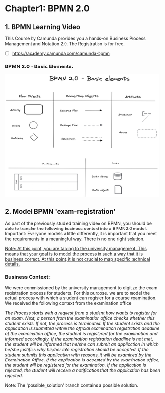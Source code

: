 # Chapter1: BPMN 2.0 

## 1. BPMN Learning Video

This Course by Camunda provides you a hands-on Business Process Management and Notation 2.0. The Registration is for free.

- [ ] https://academy.camunda.com/camunda-bpmn

### BPMN 2.0 - Basic Elements:
<img src="../assets/BPMN2.0-Basicelements.png" width="500" height="400"  alt="BPMN2.0-BasicElements"/>

## 2. Model BPMN 'exam-registration'
As part of the previously studied training video on BPMN, you should be able to transfer the following business 
context into a BPMN2.0 model.  Important: Everyone models a little differently, it is important that you meet 
the requirements in a meaningful way. There is no one right solution.

<ins>Note: At this point, you are talking to the university management. This means that your goal is to model the process
in such a way that it is business correct. At this point, it is not crucial to map specific technical details.</ins>


### Business Context:
We were commissioned by the university management to digitize the exam registration process for students.
For this purpose, we are to model the actual process with which a student can register for a course examination. 
We received the following context from the examination office:

*The Process starts with a request from a student how wants to register for an exam. Next, a person from the examination
office checks whether this student exists. If not, the process is terminated. If the student exists and the
application is submitted within the official examination registration deadline of the examination office, the student
is registered for the examination and informed accordingly. If the examination registration deadline is not met, the
student will be informed that he/she can submit an application in which he/she justifies why his/her late registration
should be accepted. If the student submits this application with reasons, it will be examined by the Examination Office.
If the application is accepted by the examination office, the student will be registered for the examination. 
If the application is rejected, the student will receive a notification that the application has been rejected.*

Note: The 'possible_solution' branch contains a possible solution.